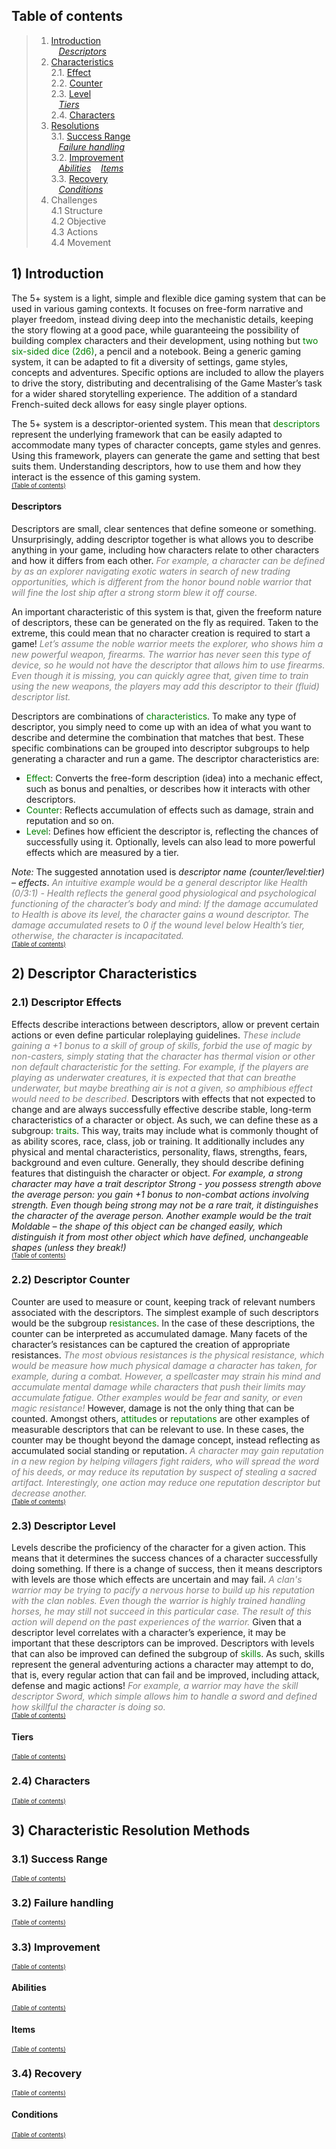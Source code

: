 ## Table of contents

>1. [Introduction](#1-introduction)  
>  &nbsp;&nbsp; [*Descriptors*](#descriptors)  
>2. [Characteristics](#2-descriptor-characteristics)  
>  2.1. [Effect](#21-descriptor-effects)  
>  2.2. [Counter](#22-descriptor-counter)  
>  2.3. [Level](#23-descriptor-level)  
>    &nbsp;&nbsp; [*Tiers*](#tiers)  
>  2.4. [Characters](#24-charatcters)
>3. [Resolutions](#3-characteristics-resolution-methods)  
>  3.1. [Success Range](#31-success-range)  
>    &nbsp;&nbsp; [*Failure handling*](#failure-handling)  
>  3.2. [Improvement](#32-improvement)  
>    &nbsp;&nbsp; [*Abilities*](#abilities) 
>    &nbsp;&nbsp; [*Items*](#items)  
>  3.3. [Recovery](#33-recovery)  
>    &nbsp;&nbsp; [*Conditions*](#conditions)
>4. Challenges  
>  4.1 Structure  
>  4.2 Objective   
>  4.3 Actions  
>  4.4 Movement  

## 1) Introduction  
The 5+ system is a light, simple and flexible dice gaming system that can be used in various gaming contexts. 
It focuses on free-form narrative and player freedom, instead diving deep into the mechanistic details, keeping 
the story flowing at a good pace, while guaranteeing the possibility of building complex characters and their 
development, using nothing but <span style="color:green">two six-sided dice (2d6)</span>, a pencil and a notebook. Being a generic gaming system, 
it can be adapted to fit a diversity of settings, game styles, concepts and adventures. Specific options are 
included to allow the players to drive the story, distributing and decentralising of the Game Master’s task 
for a wider shared storytelling experience. The addition of a standard French-suited deck allows for easy 
single player options.  
  
The 5+ system is a descriptor-oriented system. 
This mean that <span style="color:green">descriptors</span> represent the underlying framework that can be easily adapted to accommodate 
many types of character concepts, game styles and genres. Using this framework, players can generate 
the game and setting that best suits them. Understanding descriptors, how to use them and how they 
interact is the essence of this gaming system.  
<sub><sup>[(Table of contents)](#table-of-contents)</sup></sub> 

#### Descriptors  
Descriptors are small, clear sentences that define someone or something. 
Unsurprisingly, adding descriptor together is what allows you to describe anything in your game, 
including how characters relate to other characters and how it differs from each other. 
*<span style="color:grey">For example, a character can be defined by as an explorer navigating exotic waters 
in search of new trading opportunities, which is different from the honor bound noble warrior that will 
fine the lost ship after a strong storm blew it off course.</span>*  

An important characteristic of this system is that, given the freeform nature of descriptors, 
these can be generated on the fly as required. Taken to the extreme, this could mean that no character 
creation is required to start a game!
*<span style="color:grey">Let’s assume the noble warrior meets the explorer, who shows him a new powerful 
weapon, firearms. The warrior has never seen this type of device, so he would not have the descriptor that 
allows him to use firearms.  Even though it is missing, you can quickly agree that, given time to 
train using the new weapons, the players may add this descriptor to their (fluid) descriptor list.</span>*  

Descriptors are combinations of <span style="color:green">characteristics</span>. 
To make any type of descriptor, you simply need to come up with an idea of what you want to describe 
and determine the combination that matches that best. These specific combinations can be grouped into descriptor subgroups to help generating a character and run a game. The descriptor characteristics are:  

* <span style="color:green">Effect</span>: Converts the free-form description (idea) into a mechanic effect, 
such as bonus and penalties, or describes how it interacts with other descriptors.  
* <span style="color:green">Counter</span>: Reflects accumulation of effects such as damage, 
strain and reputation and so on.  
* <span style="color:green">Level</span>:  Defines how efficient the descriptor is, reflecting the chances of 
successfully using it. Optionally, levels can also lead to more powerful effects which are measured by a tier.   

*Note:* The suggested annotation used is *descriptor name (counter/level:tier) – effects*. 
*<span style="color:grey">An intuitive example would be a general descriptor like Health (0/3:1) - Health reflects 
the general good physiological and psychological functioning of the character’s body and mind: If the damage 
accumulated to Health is above its level, the character gains a wound descriptor. The damage accumulated resets 
to 0 if the wound level below Health’s tier, otherwise, the character is incapacitated.</span>*  
<sub><sup>[(Table of contents)](#table-of-contents)</sup></sub> 

## 2) Descriptor Characteristics  
### 2.1) Descriptor Effects   
Effects describe interactions between descriptors, allow or prevent certain actions or even define particular roleplaying guidelines. *<span style="color:grey">These include gaining a +1 bonus to a skill of group of skills, forbid the use of magic by non-casters, simply stating that the character has thermal vision or other non default characteristic for the setting. For example, if the players are playing as underwater creatures, it is expected that that can breathe underwater, but maybe breathing air is not a given, so amphibious effect would need to be described.</span>* Descriptors with effects that not expected to change and are always successfully effective describe stable, long-term characteristics of a character or object. As such, we can define these as a subgroup: <span style="color:green">traits</span>. This way, traits may include what is commonly thought of as ability scores, race, class, job or training. It additionally includes any physical and mental characteristics, personality, flaws, strengths, fears, background and even culture. Generally, they should describe defining features that distinguish the character or object. *<span style=“color:grey”> For example, a strong character may have a trait descriptor Strong - you possess strength above the average person: you gain +1 bonus to non-combat actions involving strength. Even though being strong may not be a rare trait, it distinguishes the character of the average person. Another example would be the trait Moldable – the shape of this object can be changed easily, which distinguish it from most other object which have defined, unchangeable shapes (unless they break!)</span>*   
<sub><sup>[(Table of contents)](#table-of-contents)</sup></sub>  

### 2.2) Descriptor Counter   
Counter are used to measure or count, keeping track of relevant numbers associated with the descriptors. The simplest example of such descriptors would be the subgroup <span style="color:green">resistances</span>. In the case of these descriptions, the counter can be interpreted as accumulated damage. Many facets of the character’s resistances can be captured the creation of appropriate resistances. *<span style="color:grey">The most obvious resistances is the physical resistance, which would be measure how much physical damage a character has taken, for example, during a combat. However, a spellcaster may strain his mind and accumulate mental damage while characters that push their limits may accumulate fatigue. Other examples would be fear and sanity, or even magic resistance!</span>* However, damage is not the only thing that can be counted. Amongst others, <span style="color:green">attitudes</span> or <span style="color:green">reputations</span> are other examples of measurable descriptors that can be relevant to use. In these cases, the counter may be thought beyond the damage concept, instead reflecting as accumulated social standing or reputation. *<span style="color:grey">A character may gain reputation in a new region by helping villagers fight raiders, who will spread the word of his deeds, or may reduce its reputation by suspect of stealing a sacred artifact. Interestingly, one action may reduce one reputation descriptor but decrease another.</span>*   
<sub><sup>[(Table of contents)](#table-of-contents)</sup></sub> 
  
### 2.3) Descriptor Level  
Levels describe the proficiency of the character for a given action. This means that it determines the success chances of a character successfully doing something. If there is a change of success, then it means descriptors with levels are those which effects are uncertain and may fail. *<span style="color:grey">A clan's warrior may be trying to pacify a nervous horse to build up his reputation with the clan nobles. Even though the warrior is highly trained handling horses, he may still not succeed in this particular case. The result of this action will depend on the past experiences of the warrior.</span>* Given that a descriptor level correlates with a character’s experience, it may be important that these descriptors can be improved. Descriptors with levels that can also be improved can defined the subgroup of <span style="color:green">skills</span>. As such, skills represent the general adventuring actions a character may attempt to do, that is, every regular action that can fail and be improved, including attack, defense and magic actions! *<span style="color:grey">For example, a warrior may have the skill descriptor Sword, which simple allows him to handle a sword and defined how skillful the character is doing so.</span>*  
<sub><sup>[(Table of contents)](#table-of-contents)</sup></sub> 

#### Tiers  
<sub><sup>[(Table of contents)](#table-of-contents)</sup></sub> 

### 2.4) Characters
<sub><sup>[(Table of contents)](#table-of-contents)</sup></sub> 

## 3) Characteristic Resolution Methods  
### 3.1) Success Range  
<sub><sup>[(Table of contents)](#table-of-contents)</sup></sub>   

### 3.2) Failure handling  
<sub><sup>[(Table of contents)](#table-of-contents)</sup></sub>  

### 3.3) Improvement  
<sub><sup>[(Table of contents)](#table-of-contents)</sup></sub>  
#### Abilities  
<sub><sup>[(Table of contents)](#table-of-contents)</sup></sub> 
#### Items  
<sub><sup>[(Table of contents)](#table-of-contents)</sup></sub> 

### 3.4) Recovery  
<sub><sup>[(Table of contents)](#table-of-contents)</sup></sub>  
#### Conditions  
<sub><sup>[(Table of contents)](#table-of-contents)</sup></sub> 
